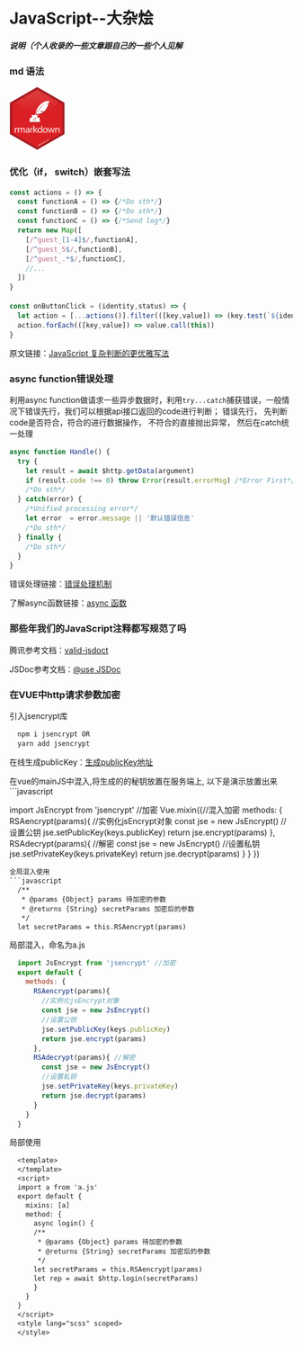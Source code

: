 # JavaScript--大杂烩
##### 说明（个人收录的一些文章跟自己的一些个人见解

### md 语法
<p align="left"><a href="https://github.com/younghz/Markdown" target="_blank" rel="noopener noreferrer"><img width="100" src="https://github.com/Hero-ChiJay/JavaScript--Hodgepodge/blob/master/images/md.png" alt="md logo"></a></p>

### 优化（if， switch）嵌套写法

```javascript
const actions = () => {
  const functionA = () => {/*Do sth*/}
  const functionB = () => {/*Do sth*/}
  const functionC = () => {/*Send log*/}
  return new Map([
    [/^guest_[1-4]$/,functionA],
    [/^guest_5$/,functionB],
    [/^guest_.*$/,functionC],
    //...
  ])
}

const onButtonClick = (identity,status) => {
  let action = [...actions()].filter(([key,value]) => (key.test(`${identity}_${status}`)))
  action.forEach(([key,value]) => value.call(this))
}
```

<p align="left">原文链接：<a href="https://juejin.im/post/5bdfef86e51d453bf8051bf8" target="_blank" rel="noopener noreferrer">JavaScript 复杂判断的更优雅写法</a></p>

### async function错误处理

利用async function做请求一些异步数据时，利用`try...catch`捕获错误，一般情况下错误先行，我们可以根据api接口返回的code进行判断；
错误先行， 先判断code是否符合，符合的进行数据操作， 不符合的直接抛出异常， 然后在catch统一处理

```javascript
async function Handle() {
  try {
    let result = await $http.getData(argument)
    if (result.code !== 0) throw Error(result.errorMsg) /*Error First*/
    /*Do sth*/
  } catch(error) {
    /*Unified processing error*/
    let error  = error.message || '默认错误信息'
    /*Do sth*/
  } finally {
    /*Do sth*/
  }
}
```
<p align="left">错误处理链接：<a href="http://javascript.ruanyifeng.com/grammar/error.html" target="_blank" rel="noopener noreferrer">错误处理机制</a></p>
<p align="left">了解async函数链接：<a href="http://es6.ruanyifeng.com/#docs/async" target="_blank" rel="noopener noreferrer">async 函数</a></p>

### 那些年我们的JavaScript注释都写规范了吗

<p align="left">腾讯参考文档：<a href="https://cloud.tencent.com/developer/section/1135849" target="_blank" rel="noopener noreferrer">valid-jsdoct</a></p>

<p align="left">JSDoc参考文档：<a href="http://usejsdoc.org" target="_blank" rel="noopener noreferrer">@use JSDoc</a></p>

### 在VUE中http请求参数加密

引入jsencrypt库
```javascript
  npm i jsencrypt OR
  yarn add jsencrypt
```
<p align="left">在线生成publicKey：<a href="http://travistidwell.com/jsencrypt/demo/" target="_blank" rel="noopener noreferrer">生成publicKey地址</a></p>
在vue的mainJS中混入,将生成的的秘钥放置在服务端上, 以下是演示放置出来
```javascript

  import JsEncrypt from 'jsencrypt' //加密
  Vue.mixin({//混入加密
    methods: {
      RSAencrypt(params){
        //实例化jsEncrypt对象
        const jse = new JsEncrypt()
        //设置公钥
        jse.setPublicKey(keys.publicKey)
        return jse.encrypt(params)
      },
      RSAdecrypt(params){ //解密
        const jse = new JsEncrypt()
        //设置私钥
        jse.setPrivateKey(keys.privateKey)
        return jse.decrypt(params)
      }
    }
  })
  
```
全局混入使用
```javascript
  /**
   * @params {Object} params 待加密的参数
   * @returns {String} secretParams 加密后的参数
   */
  let secretParams = this.RSAencrypt(params)
```
局部混入，命名为a.js
```javascript
  import JsEncrypt from 'jsencrypt' //加密
  export default {
    methods: {
      RSAencrypt(params){
        //实例化jsEncrypt对象
        const jse = new JsEncrypt()
        //设置公钥
        jse.setPublicKey(keys.publicKey)
        return jse.encrypt(params)
      },
      RSAdecrypt(params){ //解密
        const jse = new JsEncrypt()
        //设置私钥
        jse.setPrivateKey(keys.privateKey)
        return jse.decrypt(params)
      }
    }
  }
```
局部使用
```vue
  <template>
  </template>
  <script>
  import a from 'a.js'
  export default {
    mixins: [a]
    method: {
      async login() {
      /**
       * @params {Object} params 待加密的参数
       * @returns {String} secretParams 加密后的参数
       */
      let secretParams = this.RSAencrypt(params)
      let rep = await $http.login(secretParams)
      }
    }
  }
  </script>
  <style lang="scss" scoped>
  </style>
```

